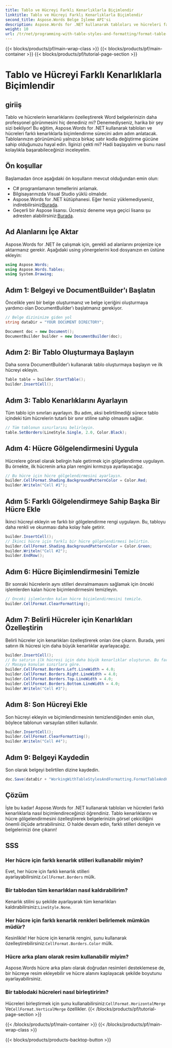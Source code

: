 ```yaml
---
title: Tablo ve Hücreyi Farklı Kenarlıklarla Biçimlendir
linktitle: Tablo ve Hücreyi Farklı Kenarlıklarla Biçimlendir
second_title: Aspose.Words Belge İşleme API'si
description: Aspose.Words for .NET kullanarak tabloları ve hücreleri farklı kenarlıklarla nasıl biçimlendireceğinizi öğrenin. Word belgelerinizi özelleştirilmiş tablo stilleri ve hücre gölgelendirmesiyle geliştirin.
weight: 10
url: /tr/net/programming-with-table-styles-and-formatting/format-table-and-cell-with-different-borders/
---
```


{{< blocks/products/pf/main-wrap-class >}}
{{< blocks/products/pf/main-container >}}
{{< blocks/products/pf/tutorial-page-section >}}

# Tablo ve Hücreyi Farklı Kenarlıklarla Biçimlendir

## giriiş

Tablo ve hücrelerin kenarlıklarını özelleştirerek Word belgelerinizin daha profesyonel görünmesini hiç denediniz mi? Denemediyseniz, harika bir şey sizi bekliyor! Bu eğitim, Aspose.Words for .NET kullanarak tabloları ve hücreleri farklı kenarlıklarla biçimlendirme sürecini adım adım anlatacak. Tablolarınızın görünümünü yalnızca birkaç satır kodla değiştirme gücüne sahip olduğunuzu hayal edin. İlginizi çekti mi? Hadi başlayalım ve bunu nasıl kolaylıkla başarabileceğinizi inceleyelim.

## Ön koşullar

Başlamadan önce aşağıdaki ön koşulların mevcut olduğundan emin olun:
- C# programlamanın temellerini anlamak.
- Bilgisayarınızda Visual Studio yüklü olmalıdır.
-  Aspose.Words for .NET kütüphanesi. Eğer henüz yüklemediyseniz, indirebilirsiniz[Burada](https://releases.aspose.com/words/net/).
-  Geçerli bir Aspose lisansı. Ücretsiz deneme veya geçici lisansı şu adresten alabilirsiniz:[Burada](https://purchase.aspose.com/temporary-license/).

## Ad Alanlarını İçe Aktar

Aspose.Words for .NET ile çalışmak için, gerekli ad alanlarını projenize içe aktarmanız gerekir. Aşağıdaki using yönergelerini kod dosyanızın en üstüne ekleyin:

```csharp
using Aspose.Words;
using Aspose.Words.Tables;
using System.Drawing;
```

## Adım 1: Belgeyi ve DocumentBuilder'ı Başlatın

Öncelikle yeni bir belge oluşturmanız ve belge içeriğini oluşturmaya yardımcı olan DocumentBuilder'ı başlatmanız gerekiyor. 

```csharp
// Belge dizininize giden yol
string dataDir = "YOUR DOCUMENT DIRECTORY";

Document doc = new Document();
DocumentBuilder builder = new DocumentBuilder(doc);
```

## Adım 2: Bir Tablo Oluşturmaya Başlayın

Daha sonra DocumentBuilder'ı kullanarak tablo oluşturmaya başlayın ve ilk hücreyi ekleyin.

```csharp
Table table = builder.StartTable();
builder.InsertCell();
```

## Adım 3: Tablo Kenarlıklarını Ayarlayın

Tüm tablo için sınırları ayarlayın. Bu adım, aksi belirtilmediği sürece tablo içindeki tüm hücrelerin tutarlı bir sınır stiline sahip olmasını sağlar.

```csharp
// Tüm tablonun sınırlarını belirleyin.
table.SetBorders(LineStyle.Single, 2.0, Color.Black);
```

## Adım 4: Hücre Gölgelendirmesini Uygula

Hücrelere görsel olarak belirgin hale getirmek için gölgelendirme uygulayın. Bu örnekte, ilk hücrenin arka plan rengini kırmızıya ayarlayacağız.


```csharp
// Bu hücre için hücre gölgelendirmesini ayarlayın.
builder.CellFormat.Shading.BackgroundPatternColor = Color.Red;
builder.Writeln("Cell #1");
```

## Adım 5: Farklı Gölgelendirmeye Sahip Başka Bir Hücre Ekle

İkinci hücreyi ekleyin ve farklı bir gölgelendirme rengi uygulayın. Bu, tabloyu daha renkli ve okunması daha kolay hale getirir.

```csharp
builder.InsertCell();
// İkinci hücre için farklı bir hücre gölgelendirmesi belirtin.
builder.CellFormat.Shading.BackgroundPatternColor = Color.Green;
builder.Writeln("Cell #2");
builder.EndRow();
```

## Adım 6: Hücre Biçimlendirmesini Temizle

Bir sonraki hücrelerin aynı stilleri devralmamasını sağlamak için önceki işlemlerden kalan hücre biçimlendirmesini temizleyin.


```csharp
// Önceki işlemlerden kalan hücre biçimlendirmesini temizle.
builder.CellFormat.ClearFormatting();
```

## Adım 7: Belirli Hücreler için Kenarlıkları Özelleştirin

Belirli hücreler için kenarlıkları özelleştirerek onları öne çıkarın. Burada, yeni satırın ilk hücresi için daha büyük kenarlıklar ayarlayacağız.

```csharp
builder.InsertCell();
// Bu satırın ilk hücresi için daha büyük kenarlıklar oluşturun. Bu farklı olacaktır
// Masaya konulan sınırlara göre.
builder.CellFormat.Borders.Left.LineWidth = 4.0;
builder.CellFormat.Borders.Right.LineWidth = 4.0;
builder.CellFormat.Borders.Top.LineWidth = 4.0;
builder.CellFormat.Borders.Bottom.LineWidth = 4.0;
builder.Writeln("Cell #3");
```

## Adım 8: Son Hücreyi Ekle

Son hücreyi ekleyin ve biçimlendirmesinin temizlendiğinden emin olun, böylece tablonun varsayılan stilleri kullanılır.

```csharp
builder.InsertCell();
builder.CellFormat.ClearFormatting();
builder.Writeln("Cell #4");
```

## Adım 9: Belgeyi Kaydedin

Son olarak belgeyi belirtilen dizine kaydedin.

```csharp
doc.Save(dataDir + "WorkingWithTableStylesAndFormatting.FormatTableAndCellWithDifferentBorders.docx");
```

## Çözüm

İşte bu kadar! Aspose.Words for .NET kullanarak tabloları ve hücreleri farklı kenarlıklarla nasıl biçimlendireceğinizi öğrendiniz. Tablo kenarlıklarını ve hücre gölgelendirmesini özelleştirerek belgelerinizin görsel çekiciliğini önemli ölçüde artırabilirsiniz. O halde devam edin, farklı stilleri deneyin ve belgelerinizi öne çıkarın!

## SSS

### Her hücre için farklı kenarlık stilleri kullanabilir miyim?
 Evet, her hücre için farklı kenarlık stilleri ayarlayabilirsiniz.`CellFormat.Borders` mülk.

### Bir tablodan tüm kenarlıkları nasıl kaldırabilirim?
 Kenarlık stilini şu şekilde ayarlayarak tüm kenarlıkları kaldırabilirsiniz:`LineStyle.None`.

### Her hücre için farklı kenarlık renkleri belirlemek mümkün müdür?
 Kesinlikle! Her hücre için kenarlık rengini, şunu kullanarak özelleştirebilirsiniz:`CellFormat.Borders.Color` mülk.

### Hücre arka planı olarak resim kullanabilir miyim?
Aspose.Words hücre arka planı olarak doğrudan resimleri desteklemese de, bir hücreye resim ekleyebilir ve hücre alanını kaplayacak şekilde boyutunu ayarlayabilirsiniz.

### Bir tablodaki hücreleri nasıl birleştiririm?
 Hücreleri birleştirmek için şunu kullanabilirsiniz:`CellFormat.HorizontalMerge` Ve`CellFormat.VerticalMerge` özellikler.
{{< /blocks/products/pf/tutorial-page-section >}}

{{< /blocks/products/pf/main-container >}}
{{< /blocks/products/pf/main-wrap-class >}}

{{< blocks/products/products-backtop-button >}}
